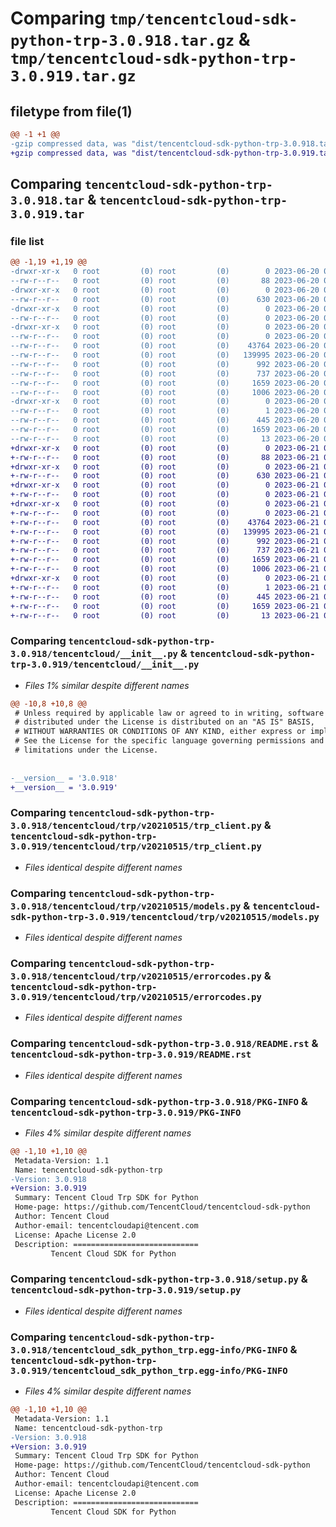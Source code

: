 # Comparing `tmp/tencentcloud-sdk-python-trp-3.0.918.tar.gz` & `tmp/tencentcloud-sdk-python-trp-3.0.919.tar.gz`

## filetype from file(1)

```diff
@@ -1 +1 @@
-gzip compressed data, was "dist/tencentcloud-sdk-python-trp-3.0.918.tar", last modified: Tue Jun 20 02:51:32 2023, max compression
+gzip compressed data, was "dist/tencentcloud-sdk-python-trp-3.0.919.tar", last modified: Wed Jun 21 00:39:41 2023, max compression
```

## Comparing `tencentcloud-sdk-python-trp-3.0.918.tar` & `tencentcloud-sdk-python-trp-3.0.919.tar`

### file list

```diff
@@ -1,19 +1,19 @@
-drwxr-xr-x   0 root         (0) root         (0)        0 2023-06-20 02:51:32.000000 tencentcloud-sdk-python-trp-3.0.918/
--rw-r--r--   0 root         (0) root         (0)       88 2023-06-20 02:51:32.000000 tencentcloud-sdk-python-trp-3.0.918/setup.cfg
-drwxr-xr-x   0 root         (0) root         (0)        0 2023-06-20 02:51:32.000000 tencentcloud-sdk-python-trp-3.0.918/tencentcloud/
--rw-r--r--   0 root         (0) root         (0)      630 2023-06-20 02:51:32.000000 tencentcloud-sdk-python-trp-3.0.918/tencentcloud/__init__.py
-drwxr-xr-x   0 root         (0) root         (0)        0 2023-06-20 02:51:32.000000 tencentcloud-sdk-python-trp-3.0.918/tencentcloud/trp/
--rw-r--r--   0 root         (0) root         (0)        0 2023-06-20 02:51:32.000000 tencentcloud-sdk-python-trp-3.0.918/tencentcloud/trp/__init__.py
-drwxr-xr-x   0 root         (0) root         (0)        0 2023-06-20 02:51:32.000000 tencentcloud-sdk-python-trp-3.0.918/tencentcloud/trp/v20210515/
--rw-r--r--   0 root         (0) root         (0)        0 2023-06-20 02:51:32.000000 tencentcloud-sdk-python-trp-3.0.918/tencentcloud/trp/v20210515/__init__.py
--rw-r--r--   0 root         (0) root         (0)    43764 2023-06-20 02:51:32.000000 tencentcloud-sdk-python-trp-3.0.918/tencentcloud/trp/v20210515/trp_client.py
--rw-r--r--   0 root         (0) root         (0)   139995 2023-06-20 02:51:32.000000 tencentcloud-sdk-python-trp-3.0.918/tencentcloud/trp/v20210515/models.py
--rw-r--r--   0 root         (0) root         (0)      992 2023-06-20 02:51:32.000000 tencentcloud-sdk-python-trp-3.0.918/tencentcloud/trp/v20210515/errorcodes.py
--rw-r--r--   0 root         (0) root         (0)      737 2023-06-20 02:51:32.000000 tencentcloud-sdk-python-trp-3.0.918/README.rst
--rw-r--r--   0 root         (0) root         (0)     1659 2023-06-20 02:51:32.000000 tencentcloud-sdk-python-trp-3.0.918/PKG-INFO
--rw-r--r--   0 root         (0) root         (0)     1006 2023-06-20 02:51:32.000000 tencentcloud-sdk-python-trp-3.0.918/setup.py
-drwxr-xr-x   0 root         (0) root         (0)        0 2023-06-20 02:51:32.000000 tencentcloud-sdk-python-trp-3.0.918/tencentcloud_sdk_python_trp.egg-info/
--rw-r--r--   0 root         (0) root         (0)        1 2023-06-20 02:51:32.000000 tencentcloud-sdk-python-trp-3.0.918/tencentcloud_sdk_python_trp.egg-info/dependency_links.txt
--rw-r--r--   0 root         (0) root         (0)      445 2023-06-20 02:51:32.000000 tencentcloud-sdk-python-trp-3.0.918/tencentcloud_sdk_python_trp.egg-info/SOURCES.txt
--rw-r--r--   0 root         (0) root         (0)     1659 2023-06-20 02:51:32.000000 tencentcloud-sdk-python-trp-3.0.918/tencentcloud_sdk_python_trp.egg-info/PKG-INFO
--rw-r--r--   0 root         (0) root         (0)       13 2023-06-20 02:51:32.000000 tencentcloud-sdk-python-trp-3.0.918/tencentcloud_sdk_python_trp.egg-info/top_level.txt
+drwxr-xr-x   0 root         (0) root         (0)        0 2023-06-21 00:39:41.000000 tencentcloud-sdk-python-trp-3.0.919/
+-rw-r--r--   0 root         (0) root         (0)       88 2023-06-21 00:39:41.000000 tencentcloud-sdk-python-trp-3.0.919/setup.cfg
+drwxr-xr-x   0 root         (0) root         (0)        0 2023-06-21 00:39:41.000000 tencentcloud-sdk-python-trp-3.0.919/tencentcloud/
+-rw-r--r--   0 root         (0) root         (0)      630 2023-06-21 00:39:41.000000 tencentcloud-sdk-python-trp-3.0.919/tencentcloud/__init__.py
+drwxr-xr-x   0 root         (0) root         (0)        0 2023-06-21 00:39:41.000000 tencentcloud-sdk-python-trp-3.0.919/tencentcloud/trp/
+-rw-r--r--   0 root         (0) root         (0)        0 2023-06-21 00:39:41.000000 tencentcloud-sdk-python-trp-3.0.919/tencentcloud/trp/__init__.py
+drwxr-xr-x   0 root         (0) root         (0)        0 2023-06-21 00:39:41.000000 tencentcloud-sdk-python-trp-3.0.919/tencentcloud/trp/v20210515/
+-rw-r--r--   0 root         (0) root         (0)        0 2023-06-21 00:39:41.000000 tencentcloud-sdk-python-trp-3.0.919/tencentcloud/trp/v20210515/__init__.py
+-rw-r--r--   0 root         (0) root         (0)    43764 2023-06-21 00:39:41.000000 tencentcloud-sdk-python-trp-3.0.919/tencentcloud/trp/v20210515/trp_client.py
+-rw-r--r--   0 root         (0) root         (0)   139995 2023-06-21 00:39:41.000000 tencentcloud-sdk-python-trp-3.0.919/tencentcloud/trp/v20210515/models.py
+-rw-r--r--   0 root         (0) root         (0)      992 2023-06-21 00:39:41.000000 tencentcloud-sdk-python-trp-3.0.919/tencentcloud/trp/v20210515/errorcodes.py
+-rw-r--r--   0 root         (0) root         (0)      737 2023-06-21 00:39:41.000000 tencentcloud-sdk-python-trp-3.0.919/README.rst
+-rw-r--r--   0 root         (0) root         (0)     1659 2023-06-21 00:39:41.000000 tencentcloud-sdk-python-trp-3.0.919/PKG-INFO
+-rw-r--r--   0 root         (0) root         (0)     1006 2023-06-21 00:39:41.000000 tencentcloud-sdk-python-trp-3.0.919/setup.py
+drwxr-xr-x   0 root         (0) root         (0)        0 2023-06-21 00:39:41.000000 tencentcloud-sdk-python-trp-3.0.919/tencentcloud_sdk_python_trp.egg-info/
+-rw-r--r--   0 root         (0) root         (0)        1 2023-06-21 00:39:41.000000 tencentcloud-sdk-python-trp-3.0.919/tencentcloud_sdk_python_trp.egg-info/dependency_links.txt
+-rw-r--r--   0 root         (0) root         (0)      445 2023-06-21 00:39:41.000000 tencentcloud-sdk-python-trp-3.0.919/tencentcloud_sdk_python_trp.egg-info/SOURCES.txt
+-rw-r--r--   0 root         (0) root         (0)     1659 2023-06-21 00:39:41.000000 tencentcloud-sdk-python-trp-3.0.919/tencentcloud_sdk_python_trp.egg-info/PKG-INFO
+-rw-r--r--   0 root         (0) root         (0)       13 2023-06-21 00:39:41.000000 tencentcloud-sdk-python-trp-3.0.919/tencentcloud_sdk_python_trp.egg-info/top_level.txt
```

### Comparing `tencentcloud-sdk-python-trp-3.0.918/tencentcloud/__init__.py` & `tencentcloud-sdk-python-trp-3.0.919/tencentcloud/__init__.py`

 * *Files 1% similar despite different names*

```diff
@@ -10,8 +10,8 @@
 # Unless required by applicable law or agreed to in writing, software
 # distributed under the License is distributed on an "AS IS" BASIS,
 # WITHOUT WARRANTIES OR CONDITIONS OF ANY KIND, either express or implied.
 # See the License for the specific language governing permissions and
 # limitations under the License.
 
 
-__version__ = '3.0.918'
+__version__ = '3.0.919'
```

### Comparing `tencentcloud-sdk-python-trp-3.0.918/tencentcloud/trp/v20210515/trp_client.py` & `tencentcloud-sdk-python-trp-3.0.919/tencentcloud/trp/v20210515/trp_client.py`

 * *Files identical despite different names*

### Comparing `tencentcloud-sdk-python-trp-3.0.918/tencentcloud/trp/v20210515/models.py` & `tencentcloud-sdk-python-trp-3.0.919/tencentcloud/trp/v20210515/models.py`

 * *Files identical despite different names*

### Comparing `tencentcloud-sdk-python-trp-3.0.918/tencentcloud/trp/v20210515/errorcodes.py` & `tencentcloud-sdk-python-trp-3.0.919/tencentcloud/trp/v20210515/errorcodes.py`

 * *Files identical despite different names*

### Comparing `tencentcloud-sdk-python-trp-3.0.918/README.rst` & `tencentcloud-sdk-python-trp-3.0.919/README.rst`

 * *Files identical despite different names*

### Comparing `tencentcloud-sdk-python-trp-3.0.918/PKG-INFO` & `tencentcloud-sdk-python-trp-3.0.919/PKG-INFO`

 * *Files 4% similar despite different names*

```diff
@@ -1,10 +1,10 @@
 Metadata-Version: 1.1
 Name: tencentcloud-sdk-python-trp
-Version: 3.0.918
+Version: 3.0.919
 Summary: Tencent Cloud Trp SDK for Python
 Home-page: https://github.com/TencentCloud/tencentcloud-sdk-python
 Author: Tencent Cloud
 Author-email: tencentcloudapi@tencent.com
 License: Apache License 2.0
 Description: ============================
         Tencent Cloud SDK for Python
```

### Comparing `tencentcloud-sdk-python-trp-3.0.918/setup.py` & `tencentcloud-sdk-python-trp-3.0.919/setup.py`

 * *Files identical despite different names*

### Comparing `tencentcloud-sdk-python-trp-3.0.918/tencentcloud_sdk_python_trp.egg-info/PKG-INFO` & `tencentcloud-sdk-python-trp-3.0.919/tencentcloud_sdk_python_trp.egg-info/PKG-INFO`

 * *Files 4% similar despite different names*

```diff
@@ -1,10 +1,10 @@
 Metadata-Version: 1.1
 Name: tencentcloud-sdk-python-trp
-Version: 3.0.918
+Version: 3.0.919
 Summary: Tencent Cloud Trp SDK for Python
 Home-page: https://github.com/TencentCloud/tencentcloud-sdk-python
 Author: Tencent Cloud
 Author-email: tencentcloudapi@tencent.com
 License: Apache License 2.0
 Description: ============================
         Tencent Cloud SDK for Python
```

